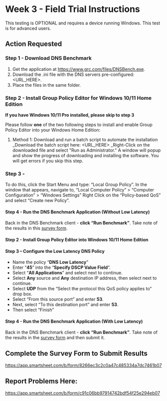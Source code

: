 # Week 3 - Field Trial Instructions

This testing is OPTIONAL and requires a device running Windows.  This test is for advanced users.

## Action Requested

### Step 1 - Download DNS Benchmark 
1. Get the application at https://www.grc.com/files/DNSBench.exe.
1. Download the .ini file with the DNS servers pre-configured: <URL_HERE>.
1. Place the files in the same folder.
 
### Step 2 - Install Group Policy Editor for Windows 10/11 Home Edition
**If you have Windows 10/11 Pro installed, please skip to step 3**

Please follow **one** of the two following steps to install and enable Group Policy Editor into your Windows Home Edition:
1. Method 1: Download and run a batch script to automate the installation
   _Download the batch script here: <URL_HERE>
   _Right-Click on the downloaded file and select "Run as Administrator." A window will popup and show the progress of downloading and installing the software. You will get errors if you skip this step.

### Step 3 - 

To do this, click the Start Menu and type: “Local Group Policy”.  In the window that appears, navigate to, “Local Computer Policy” > “Computer Configuration” > “Windows Settings” Right Click on the “Policy-based QoS” and select “Create new Policy”. 
 
#### Step 4 - Run the DNS Benchmark Application (Without Low Latency)
Back in the DNS Benchmark client - **click “Run Benchmark”**. Take note of the results in this [survey form](https://app.smartsheet.com/b/form/8266ec3c2c0a47c485334a7dc7461b07).

#### Step 2 - Install Group Policy Editor into Windows 10/11 Home Edition

 
#### Step 3 – Configure the Low Latency DNS Policy
- Name the policy “**DNS Low Latency**”
- Enter “**45**” into the “**Specify DSCP Value Field**”.
- Select “**All Applications**” and select next to continue.
- Select **Any** source and **Any** destination IP address, then select next to continue. 
- Select **UDP** from the “Select the protocol this QoS policy applies to” drop box.
- Select “From this source port” and enter **53**.
- Next, select “To this destination port” and enter **53**.
- Then select “Finish” 

#### Step 4 - Run the DNS Benchmark Application (With Low Latency)
Back in the DNS Benchmark client - **click “Run Benchmark”**. Take note of the results in the [survey form](https://app.smartsheet.com/b/form/8266ec3c2c0a47c485334a7dc7461b07) and then submit it.

## Complete the Survey Form to Submit Results
https://app.smartsheet.com/b/form/8266ec3c2c0a47c485334a7dc7461b07

## Report Problems Here: 
https://app.smartsheet.com/b/form/c91c06bb97914742bdf54f25e294eb07
